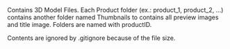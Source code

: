 Contains 3D Model Files. Each Product folder (ex.: product_1, product_2, ...) contains another folder named Thumbnails to contains all preview images and title image. Folders are named with productID.

Contents are ignored by .gitignore because of the file size.